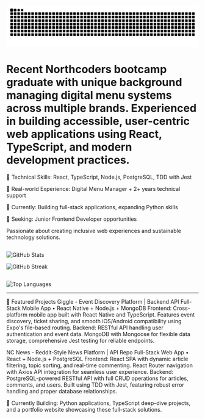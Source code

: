 ![snake gif](https://github.com/Andipascale7/Andipascale7/blob/output/github-snake-dark.svg)

# Recent Northcoders bootcamp graduate with unique background managing digital menu systems across multiple brands. Experienced in building accessible, user-centric web applications using React, TypeScript, and modern development practices.

🔧 Technical Skills: React, TypeScript, Node.js, PostgreSQL, TDD with Jest

💼 Real-world Experience: Digital Menu Manager + 2+ years technical support

🌱 Currently: Building full-stack applications, expanding Python skills

🎯 Seeking: Junior Frontend Developer opportunities 

Passionate about creating inclusive web experiences and sustainable technology solutions.

##
![GitHub Stats](https://github-readme-stats.vercel.app/api?username=Andipascale7&show_icons=true&theme=radical)

![GitHub Streak](https://streak-stats.demolab.com/?user=Andipascale7&theme=radical)
## 
![Top Languages](https://github-readme-stats.vercel.app/api/top-langs/?username=Andipascale7&layout=compact&theme=radical)

---

🚀 Featured Projects
Giggle - Event Discovery Platform | Backend API
Full-Stack Mobile App • React Native + Node.js + MongoDB
Frontend: Cross-platform mobile app built with React Native and TypeScript. Features event discovery, ticket sharing, and smooth iOS/Android compatibility using Expo's file-based routing.
Backend: RESTful API handling user authentication and event data. MongoDB with Mongoose for flexible data storage, comprehensive Jest testing for reliable endpoints.

NC News - Reddit-Style News Platform | API Repo
Full-Stack Web App • React + Node.js + PostgreSQL
Frontend: React SPA with dynamic article filtering, topic sorting, and real-time commenting. React Router navigation with Axios API integration for seamless user experience.
Backend: PostgreSQL-powered RESTful API with full CRUD operations for articles, comments, and users. Built using TDD with Jest, featuring robust error handling and proper database relationships.

🎯 Currently Building: Python applications, TypeScript deep-dive projects, and a portfolio website showcasing these full-stack solutions.
